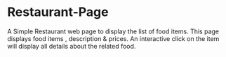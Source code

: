 # Restaurant-Page
A Simple Restaurant web page to display the list of food items.
This page displays food items , description & prices.
An interactive click on the item will display all details about the related food.
